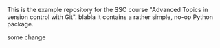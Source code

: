 This is the example repository for the SSC course "Advanced Topics in version control with Git".
blabla
It contains a rather simple, no-op Python package.

some change

